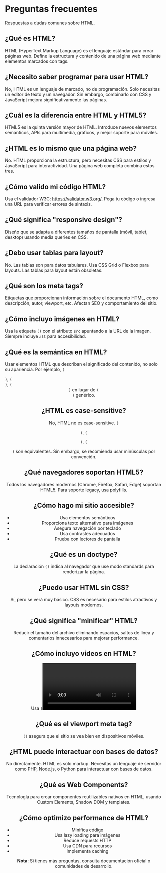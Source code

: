 # Preguntas frecuentes

Respuestas a dudas comunes sobre HTML.

## ¿Qué es HTML?

HTML (HyperText Markup Language) es el lenguaje estándar para crear páginas web. Define la estructura y contenido de una página web mediante elementos marcados con tags.

## ¿Necesito saber programar para usar HTML?

No, HTML es un lenguaje de marcado, no de programación. Solo necesitas un editor de texto y un navegador. Sin embargo, combinarlo con CSS y JavaScript mejora significativamente las páginas.

## ¿Cuál es la diferencia entre HTML y HTML5?

HTML5 es la quinta versión mayor de HTML. Introduce nuevos elementos semánticos, APIs para multimedia, gráficos, y mejor soporte para móviles.

## ¿HTML es lo mismo que una página web?

No. HTML proporciona la estructura, pero necesitas CSS para estilos y JavaScript para interactividad. Una página web completa combina estos tres.

## ¿Cómo valido mi código HTML?

Usa el validador W3C: https://validator.w3.org/. Pega tu código o ingresa una URL para verificar errores de sintaxis.

## ¿Qué significa "responsive design"?

Diseño que se adapta a diferentes tamaños de pantalla (móvil, tablet, desktop) usando media queries en CSS.

## ¿Debo usar tablas para layout?

No. Las tablas son para datos tabulares. Usa CSS Grid o Flexbox para layouts. Las tablas para layout están obsoletas.

## ¿Qué son los meta tags?

Etiquetas que proporcionan información sobre el documento HTML, como descripción, autor, viewport, etc. Afectan SEO y comportamiento del sitio.

## ¿Cómo incluyo imágenes en HTML?

Usa la etiqueta `(`<img>`)` con el atributo `src` apuntando a la URL de la imagen. Siempre incluye `alt` para accesibilidad.

## ¿Qué es la semántica en HTML?

Usar elementos HTML que describan el significado del contenido, no solo su apariencia. Por ejemplo, `(`<article>`)`, `(`<section>`)`, `(`<header>`)` en lugar de `(`<div>`)` genérico.

## ¿HTML es case-sensitive?

No, HTML no es case-sensitive. `(`<P>`)`, `(`<p>`)`, `(`<P>`)` son equivalentes. Sin embargo, se recomienda usar minúsculas por convención.

## ¿Qué navegadores soportan HTML5?

Todos los navegadores modernos (Chrome, Firefox, Safari, Edge) soportan HTML5. Para soporte legacy, usa polyfills.

## ¿Cómo hago mi sitio accesible?

- Usa elementos semánticos
- Proporciona texto alternativo para imágenes
- Asegura navegación por teclado
- Usa contrastes adecuados
- Prueba con lectores de pantalla

## ¿Qué es un doctype?

La declaración `(`<!DOCTYPE html>`)` indica al navegador que use modo standards para renderizar la página.

## ¿Puedo usar HTML sin CSS?

Sí, pero se verá muy básico. CSS es necesario para estilos atractivos y layouts modernos.

## ¿Qué significa "minificar" HTML?

Reducir el tamaño del archivo eliminando espacios, saltos de línea y comentarios innecesarios para mejorar performance.

## ¿Cómo incluyo videos en HTML?

Usa `(`<video>`)` con `(`<source>`)` para diferentes formatos. Incluye controles y considera formatos como MP4, WebM.

## ¿Qué es el viewport meta tag?

`(`<meta name="viewport" content="width=device-width, initial-scale=1.0">`)` asegura que el sitio se vea bien en dispositivos móviles.

## ¿HTML puede interactuar con bases de datos?

No directamente. HTML es solo markup. Necesitas un lenguaje de servidor como PHP, Node.js, o Python para interactuar con bases de datos.

## ¿Qué es Web Components?

Tecnología para crear componentes reutilizables nativos en HTML, usando Custom Elements, Shadow DOM y templates.

## ¿Cómo optimizo performance de HTML?

- Minifica código
- Usa lazy loading para imágenes
- Reduce requests HTTP
- Usa CDN para recursos
- Implementa caching

**Nota**: Si tienes más preguntas, consulta documentación oficial o comunidades de desarrollo.